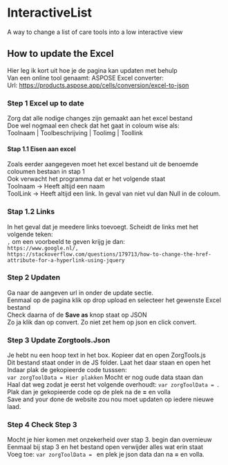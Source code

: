 # InteractiveList
A way to change a list of care tools into a low interactive view

## How to update the Excel
Hier leg ik kort uit hoe je de pagina kan updaten met behulp   
Van een online tool genaamt: ASPOSE Excel converter:  
Url: https://products.aspose.app/cells/conversion/excel-to-json

### Step 1 Excel up to date
Zorg dat alle nodige changes zijn gemaakt aan het excel bestand  
Doe wel nogmaal een check dat het gaat in coloum wise als:  
Toolnaam | Toolbeschrijving | Toolimg | Toollink  

#### Stap 1.1 Eisen aan excel 
Zoals eerder aangegeven moet het excel bestand uit de benoemde coloumen bestaan in stap 1  
Ook verwacht het programma dat er het volgende staat  
Toolnaam -> Heeft altijd een naam  
ToolLink -> Heeft altijd een link. In geval van niet vul dan Null in de coloum.  

### Stap 1.2 Links 
In het geval dat je meedere links toevoegt. Scheidt de links met het volgende teken:  
`,`  om een voorbeeld te geven krijg je dan:  
`https://www.google.nl/, https://stackoverflow.com/questions/179713/how-to-change-the-href-attribute-for-a-hyperlink-using-jquery`

### Step 2 Updaten
Ga naar de aangeven url in onder de update sectie.  
Eenmaal op de pagina klik op drop upload en selecteer het gewenste Excel bestand  
Check daarna of de **Save as** knop staat op JSON  
Zo ja klik dan op convert. Zo niet zet hem op json en click convert.

### Step 3 Update Zorgtools.Json
Je hebt nu een hoop text in het box. Kopieer dat en open ZorgTools.js  
Dit bestand staat onder in de JS folder. Laat het daar staan en open het  
Indaar plak de gekopieerde code tusssen:  
`var zorgToolData = Hier plakken` Mocht er nog oude data staan dan  
Haal dat weg zodat je eerst het volgende overhoudt: `var zorgToolData = `.  
Plak dan je gekopieerde code op de plek na de **=** en volla  
Save and your done de website zou nou moet updaten op iedere nieuwe laad.

### Step 4 Check Step 3
Mocht je hier komen met onzekerheid over stap 3. begin dan overnieuw  
Eenmaal bij stap 3 en het bestand open verwijder alles wat erin staat  
Voeg toe: `var zorgToolData = ` en plek je json data dan na **=** en volla.